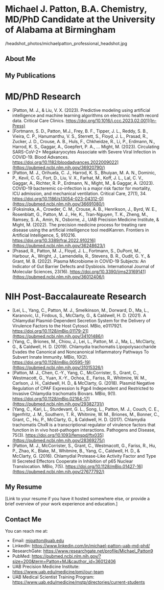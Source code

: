 # Michael J. Patton, B.A. Chemistry, MD/PhD Candidate at the University of Alabama at Birmingham

/headshot_photos/michaelpatton_professional_headshot.jpg


## About Me


## My Publications

# MD/PhD Research
- [Patton, M. J., & Liu, V. X. (2023). Predictive modeling using artificial intelligence and machine learning algorithms on electronic health record data. Critical Care Clinics. https://doi.org/10.1016/j.ccc.2023.02.001](In-Press)
- [Fortmann, S. D., Patton, M.J., Frey, B. F., Tipper, J. L., Reddy, S. B., Vieira, C. P., Hanumanthu, V. S., Sterrett, S., Floyd, J. L., Prasad, R., Zucker, J. D., Crouse, A. B., Huls, F., Chkheidze, R., Li, P., Erdmann, N., Harrod, K. S., Gaggar, A., Goepfert, P. A., … Might, M. (2023). Circulating SARS-CoV-2+ Megakaryocytes Associate with Severe Viral Infection in COVID-19. Blood Advances. https://doi.org/10.1182/bloodadvances.2022009022](https://pubmed.ncbi.nlm.nih.gov/36920790/)
- [Patton, M. J., Orihuela, C. J., Harrod, K. S., Bhuiyan, M. A. N., Dominic, P., Kevil, C. G., Fort, D., Liu, V. X., Farhat, M., Koff, J. L., Lal, C. V., Gaggar, A., Richter, R. P., Erdmann, N., Might, M., & Gaggar, A. (2023). COVID-19 bacteremic co-infection is a major risk factor for mortality, ICU admission, and mechanical ventilation. Critical Care, 27(1), 34. https://doi.org/10.1186/s13054-023-04312-0](https://pubmed.ncbi.nlm.nih.gov/36691080/)
- [Foksinska, A., Crowder, C. M., Crouse, A. B., Henrikson, J., Byrd, W. E., Rosenblatt, G., Patton, M. J., He, K., Tran-Nguyen, T. K., Zheng, M., Ramsey, S. A., Amin, N., Osborne, J., UAB Precision Medicine Institute, & Might, M. (2022). The precision medicine process for treating rare disease using the artificial intelligence tool mediKanren. Frontiers in Artificial Intelligence, 5, 910216. https://doi.org/10.3389/frai.2022.910216](https://pubmed.ncbi.nlm.nih.gov/36248623/)
- [Prasad, R., Patton, M. J., Floyd, J. L., Fortmann, S., DuPont, M., Harbour, A., Wright, J., Lamendella, R., Stevens, B. R., Oudit, G. Y., & Grant, M. B. (2022). Plasma Microbiome in COVID-19 Subjects: An Indicator of Gut Barrier Defects and Dysbiosis. International Journal of Molecular Sciences, 23(16). https://doi.org/10.3390/ijms23169141](https://pubmed.ncbi.nlm.nih.gov/36012406/)

# NIH Post-Baccalaureate Research
- [Lei, L., Yang, C., Patton, M. J., Smelkinson, M., Dorward, D., Ma, L., Karanovic, U., Firdous, S., McClarty, G., & Caldwell, H. D. (2021). A Chlamydial Plasmid-Dependent Secretion System for the Delivery of Virulence Factors to the Host Cytosol. MBio, e0117921. https://doi.org/10.1128/mBio.01179-21](https://pubmed.ncbi.nlm.nih.gov/34101486/)
- [Yang, C., Briones, M., Chiou, J., Lei, L., Patton, M. J., Ma, L., McClarty, G., & Caldwell, H. D. (2019). Chlamydia trachomatis Lipopolysaccharide Evades the Canonical and Noncanonical Inflammatory Pathways To Subvert Innate Immunity. MBio, 10(2). https://doi.org/10.1128/mBio.00595-19](https://pubmed.ncbi.nlm.nih.gov/31015326/)
- [Patton, M. J., Chen, C.-Y., Yang, C., McCorrister, S., Grant, C., Westmacott, G., Yuan, X.-Y., Ochoa, E., Fariss, R., Whitmire, W. M., Carlson, J. H., Caldwell, H. D., & McClarty, G. (2018). Plasmid Negative Regulation of CPAF Expression Is Pgp4 Independent and Restricted to Invasive Chlamydia trachomatis Biovars. MBio, 9(1). https://doi.org/10.1128/mBio.02164-17](https://pubmed.ncbi.nlm.nih.gov/29382731/)
- [Yang, C., Kari, L., Sturdevant, G. L., Song, L., Patton, M. J., Couch, C. E., Ilgenfritz, J. M., Southern, T. R., Whitmire, W. M., Briones, M., Bonner, C., Grant, C., Hu, P., McClarty, G., & Caldwell, H. D. (2017). Chlamydia trachomatis ChxR is a transcriptional regulator of virulence factors that function in in vivo host-pathogen interactions. Pathogens and Disease, 75(3). https://doi.org/10.1093/femspd/ftx035](https://pubmed.ncbi.nlm.nih.gov/28369275/)
- [Patton, M. J., McCorrister, S., Grant, C., Westmacott, G., Fariss, R., Hu, P., Zhao, K., Blake, M., Whitmire, B., Yang, C., Caldwell, H. D., & McClarty, G. (2016). Chlamydial Protease-Like Activity Factor and Type III Secreted Effectors Cooperate in Inhibition of p65 Nuclear Translocation. MBio, 7(5). https://doi.org/10.1128/mBio.01427-16](https://pubmed.ncbi.nlm.nih.gov/27677792/)

## My Resume

[Link to your resume if you have it hosted somewhere else, or provide a brief overview of your work experience and education.]

## Contact Me

You can reach me at:

- Email: mjpatton@uab.edu
- LinkedIn: https://www.linkedin.com/in/michael-patton-uab-md-phd/
- ResearchGate: https://www.researchgate.net/profile/Michael_Patton9
- PubMed: https://pubmed.ncbi.nlm.nih.gov/?size=200&term=Patton+MJ&cauthor_id=36012406
- UAB Precision Medicine Institute: https://www.uab.edu/medicine/pmi/our-team
- UAB Medical Scientist Training Program: https://www.uab.edu/medicine/mstp/directories/current-students 
